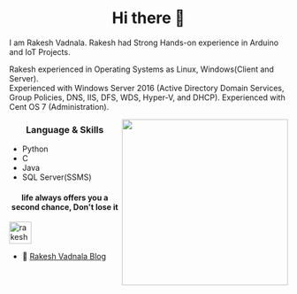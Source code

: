 <h1 align="center"> Hi there 👋 </h1>
<p align="centre"> I am Rakesh Vadnala. Rakesh had Strong Hands-on experience in Arduino and IoT Projects.</p>

   <p align="left">Rakesh experienced in Operating Systems as Linux, Windows(Client and Server).</br> Experienced with Windows Server 2016 (Active Directory Domain Services, Group Policies, DNS, IIS, DFS, WDS, Hyper-V, and DHCP). Experienced with Cent OS 7 (Administration).
   </p>
<img align="right" src="https://avatars.sololearn.com/8acbfd1a-9689-4d80-90ee-6a73d8e23dee.jpg" height="300" width="300">
<h3 align="center"> Language & Skills </h3>

- Python
- C
- Java
- SQL Server(SSMS)

<h4 align="center">life always offers you a second chance, Don't lose it</h4>

<p align="left">
<a href="https://www.sololearn.com/profile/1170667" target="blank"><img align="center" src="https://www.google.com/url?sa=i&url=https%3A%2F%2Fwww.pngegg.com%2Fen%2Fpng-yrobn&psig=AOvVaw0XrJ-F18ZrRvrzDjSJGFo8&ust=1599897360588000&source=images&cd=vfe&ved=0CAIQjRxqFwoTCLi2iaHQ4OsCFQAAAAAdAAAAABAN" alt="rakeshv" height="40" width="40" /></a>
</p>


- 📝 [Rakesh Vadnala Blog](http://rakeshvadnala.github.io/)
